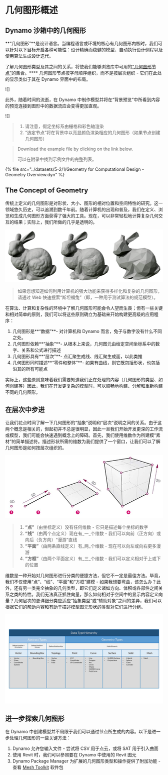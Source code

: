 # 几何图形概述

## Dynamo 沙箱中的几何图形

**“几何图形”**是设计语言。当编程语言或环境的核心有几何图形内核时，我们可以针对以下目标开启各种可能性：设计精确而稳健的模型、自动执行设计例程以及使用算法生成设计迭代。

了解几何图形类型及其之间的关系，将使我们能够浏览库中可用的[“几何图形节点”](1-geometry-overview.md#stepping-through-the-hierarchy)的集合。**** 几何图形节点按字母顺序组织，而不是按层次组织 - 它们在此处的显示类似于其在 Dynamo 界面中的布局。

![]

此外，随着时间的流逝，在 Dynamo 中制作模型并将在“背景预览”中所看到内容的预览连接到图形中的数据流应会变得更加直观。

![]

> 1. 请注意，假定坐标系由栅格和彩色轴渲染
> 2. “选定节点”将在背景中以亮显颜色渲染相应的几何图形（如果节点创建几何图形）

> Download the example file by clicking on the link below.
>
> 可以在附录中找到示例文件的完整列表。

{% file src="../datasets/5-2/1/Geometry for Computational Design - Geometry Overview.dyn" %}

## The Concept of Geometry

传统上定义的几何图形是对形状、大小、图形的相对位置和空间特性的研究。这一领域悠久历史，可以追溯到数千年前。随着计算机的出现和普及，我们在定义、浏览和生成几何图形方面获得了强大的工具。现在，可以非常轻松地计算复杂几何交互的结果；实际上，我们所做的几乎是透明的。

![斯坦福兔](../images/5-2/1/StanfordBunny.jpg)

> 如果您想知道如何利用计算机的强大功能来获得多样化和复杂的几何图形，请通过 Web 快速搜索“斯坦福兔”（即，一种用于测试算法的规范模型）。

在算法、计算和复杂性的环境中了解几何图形可能会令人望而生畏；但有一些关键和相对简单的原则，我们可以将这些原则确立为基础来开始构建更高级的应用程序：

1. 几何图形是**“数据”**- 对计算机和 Dynamo 而言，兔子与数字没有什么不同之处。
2. 几何图形依赖**“抽象”**- 从根本上来说，几何图元由给定空间坐标系中的数字、关系和公式进行描述
3. 几何图形具有**“层次”**- 点汇聚生成线、线汇聚生成面，以此类推
4. 几何图形同时描述**“零件和整体”**- 如果有曲线，则它既包括形状，也包括沿其的所有可能点

实际上，这些原则意味着我们需要知道我们正在处理的内容（几何图形的类型、如何创建等）因此，我们在开发更复杂的模型时，可以顺畅地构建、分解和重新构建不同的几何图形。

## 在层次中步进

让我们花点时间了解一下几何图形的“抽象”说明和“层次”说明之间的关系。由于这两个概念是相关的，但起初并不总是很明显，因此一旦我们开始开发更深的工作流或模型，我们可能会快速遇到概念上的障碍。首先，我们使用维数作为所建模“素材”的简单描述符。描述形状所需的维数为我们提供了一个窗口，让我们可以了解几何图形是如何按层次组织的。

![计算几何图形](../images/5-2/1/GeometryDimensionality.jpg)

> 1. **“点”**（由坐标定义）没有任何维数 - 它只是描述每个坐标的数字
> 2. **“线”**（由两个点定义）现在有_一_个维数 - 我们可以向前（正方向）或向后（负方向）“漫游”直线
> 3. **“平面”**（由两条直线定义）有_两_个维数 - 现在可以向左或向右更多漫游
> 4. **“方框”**（由两个平面定义）有_三_个维数 - 我们可以定义相对于上或下的位置

维数是一种开始对几何图形进行分类的便捷方法，但它不一定是最佳方法。毕竟，我们不仅使用“点”、“线”、“平面”和“方框”建模 - 如果我想要弯曲，该怎么办？此外，还有另一类完全抽象的几何类型，即它们定义诸如方向、体积或各部件之间关系之类的特性。我们无法真正抓住向量，那么如何相对于空间中的显示内容定义向量？几何层次的更详细分类应适应“抽象类型”或“辅助对象”之间的差异，我们可以根据它们的帮助内容和有助于描述模型图元形状的类型对它们进行分组。

![几何图形层次](../images/5-2/1/GeometryHierarchy.jpg)

## 进一步探索几何图形

在 Dynamo 中创建模型并不局限于我们可以通过节点所生成的内容。以下是进一步处理几何图形的一些关键方法：

1. Dynamo 允许您输入文件 - 尝试将 CSV 用于点云，或将 SAT 用于引入曲面
2. 使用 Revit 时，我们可以参照要在 Dynamo 中使用的 Revit 图元
3. Dynamo Package Manager 为扩展的几何图形类型和操作提供了附加功能 - 查看 [Mesh Toolkit](https://github.com/DynamoDS/Dynamo/wiki/Dynamo-Mesh-Toolkit) 软件包
